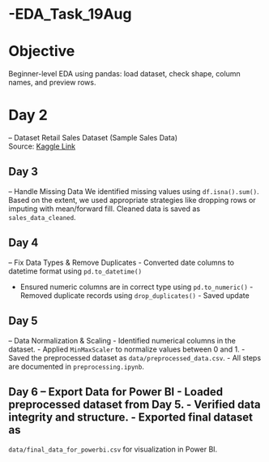 # -EDA_Task_19Aug
# Objective 
Beginner-level EDA using pandas: load dataset, check shape, column names, and 
preview rows. 
 
# Day 2
– Dataset 
Retail Sales Dataset (Sample Sales Data)   
Source: [Kaggle Link](https://www.kaggle.com/datasets/kyanyoga/sample-sales-data)


## Day 3
– Handle Missing Data 
We identified missing values using `df.isna().sum()`. Based on the 
extent, we used appropriate strategies like dropping rows or imputing 
with mean/forward fill. Cleaned data is saved as 
`sales_data_cleaned`.


## Day 4
– Fix Data Types & Remove Duplicates - Converted date columns to datetime format using 
`pd.to_datetime()` 
- Ensured numeric columns are in correct type using 
`pd.to_numeric()` - Removed duplicate records using `drop_duplicates()` - Saved update

## Day 5
– Data Normalization & Scaling - Identified numerical columns in the dataset. - Applied `MinMaxScaler` to normalize values between 0 
and 1. - Saved the preprocessed dataset as 
`data/preprocessed_data.csv`. - All steps are documented in `preprocessing.ipynb`.

## Day 6 – Export Data for Power BI - Loaded preprocessed dataset from Day 5. - Verified data integrity and structure. - Exported final dataset as 
`data/final_data_for_powerbi.csv` for visualization in 
Power BI. 

